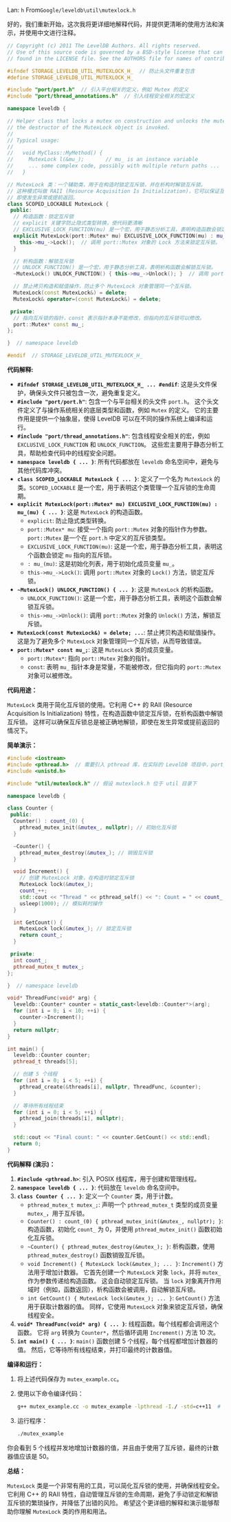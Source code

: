 Lan: `h` From`Google/leveldb\util\mutexlock.h`

好的，我们重新开始，这次我将更详细地解释代码，并提供更清晰的使用方法和演示，并使用中文进行注释。

```c++
// Copyright (c) 2011 The LevelDB Authors. All rights reserved.
// Use of this source code is governed by a BSD-style license that can be
// found in the LICENSE file. See the AUTHORS file for names of contributors.

#ifndef STORAGE_LEVELDB_UTIL_MUTEXLOCK_H_  // 防止头文件重复包含
#define STORAGE_LEVELDB_UTIL_MUTEXLOCK_H_

#include "port/port.h"  // 引入平台相关的定义，例如 Mutex 的定义
#include "port/thread_annotations.h"  // 引入线程安全相关的宏定义

namespace leveldb {

// Helper class that locks a mutex on construction and unlocks the mutex when
// the destructor of the MutexLock object is invoked.
//
// Typical usage:
//
//   void MyClass::MyMethod() {
//     MutexLock l(&mu_);       // mu_ is an instance variable
//     ... some complex code, possibly with multiple return paths ...
//   }

// MutexLock 类：一个辅助类，用于在构造时锁定互斥锁，并在析构时解锁互斥锁。
// 这种模式叫做 RAII (Resource Acquisition Is Initialization)，它可以保证互斥锁在离开作用域时总是被解锁，
// 即使发生异常或提前返回。
class SCOPED_LOCKABLE MutexLock {
 public:
  // 构造函数：锁定互斥锁
  // explicit 关键字防止隐式类型转换，使代码更清晰
  // EXCLUSIVE_LOCK_FUNCTION(mu) 是一个宏，用于静态分析工具，表明构造函数会锁定互斥锁 mu。
  explicit MutexLock(port::Mutex* mu) EXCLUSIVE_LOCK_FUNCTION(mu) : mu_(mu) {
    this->mu_->Lock();  // 调用 port::Mutex 对象的 Lock 方法来锁定互斥锁。
  }

  // 析构函数：解锁互斥锁
  // UNLOCK_FUNCTION() 是一个宏，用于静态分析工具，表明析构函数会解锁互斥锁。
  ~MutexLock() UNLOCK_FUNCTION() { this->mu_->Unlock(); }  // 调用 port::Mutex 对象的 Unlock 方法来解锁互斥锁。

  // 禁止拷贝构造和赋值操作，防止多个 MutexLock 对象管理同一个互斥锁。
  MutexLock(const MutexLock&) = delete;
  MutexLock& operator=(const MutexLock&) = delete;

 private:
  // 指向互斥锁的指针，const 表示指针本身不能修改，但指向的互斥锁可以修改。
  port::Mutex* const mu_;
};

}  // namespace leveldb

#endif  // STORAGE_LEVELDB_UTIL_MUTEXLOCK_H_
```

**代码解释:**

*   **`#ifndef STORAGE_LEVELDB_UTIL_MUTEXLOCK_H_ ... #endif`**: 这是头文件保护，确保头文件只被包含一次，避免重复定义。
*   **`#include "port/port.h"`**:  包含一个与平台相关的头文件 `port.h`。  这个头文件定义了与操作系统相关的底层类型和函数，例如 `Mutex` 的定义。 它的主要作用是提供一个抽象层，使得 LevelDB 可以在不同的操作系统上编译和运行。
*   **`#include "port/thread_annotations.h"`**: 包含线程安全相关的宏，例如 `EXCLUSIVE_LOCK_FUNCTION` 和 `UNLOCK_FUNCTION`。 这些宏主要用于静态分析工具，帮助检查代码中的线程安全问题。
*   **`namespace leveldb { ... }`**:  所有代码都放在 `leveldb` 命名空间中，避免与其他代码库冲突。
*   **`class SCOPED_LOCKABLE MutexLock { ... }`**:  定义了一个名为 `MutexLock` 的类。`SCOPED_LOCKABLE`  是一个宏，用于表明这个类管理一个互斥锁的生命周期。
*   **`explicit MutexLock(port::Mutex* mu) EXCLUSIVE_LOCK_FUNCTION(mu) : mu_(mu) { ... }`**: 这是 `MutexLock` 的构造函数。
    *   `explicit`:  防止隐式类型转换。
    *   `port::Mutex* mu`:  接受一个指向 `port::Mutex` 对象的指针作为参数。  `port::Mutex` 是一个在 `port.h` 中定义的互斥锁类型。
    *   `EXCLUSIVE_LOCK_FUNCTION(mu)`:  这是一个宏，用于静态分析工具，表明这个函数会锁定 `mu` 指向的互斥锁。
    *   `: mu_(mu)`: 这是初始化列表，用于初始化成员变量 `mu_`。
    *   `this->mu_->Lock()`:  调用 `port::Mutex` 对象的 `Lock()` 方法，锁定互斥锁。
*   **`~MutexLock() UNLOCK_FUNCTION() { ... }`**: 这是 `MutexLock` 的析构函数。
    *   `UNLOCK_FUNCTION()`:  这是一个宏，用于静态分析工具，表明这个函数会解锁互斥锁。
    *   `this->mu_->Unlock()`: 调用 `port::Mutex` 对象的 `Unlock()` 方法，解锁互斥锁。
*   **`MutexLock(const MutexLock&) = delete; ...`**:  禁止拷贝构造和赋值操作。  这是为了避免多个 `MutexLock` 对象管理同一个互斥锁，从而导致错误。
*   **`port::Mutex* const mu_;`**:  这是 `MutexLock` 类的成员变量。
    *   `port::Mutex*`:  指向 `port::Mutex` 对象的指针。
    *   `const`:  表明 `mu_` 指针本身是常量，不能被修改，但它指向的 `port::Mutex` 对象可以被修改。

**代码用途：**

`MutexLock` 类用于简化互斥锁的使用。它利用 C++ 的 RAII (Resource Acquisition Is Initialization) 特性，在构造函数中锁定互斥锁，在析构函数中解锁互斥锁。 这样可以确保互斥锁总是被正确地解锁，即使在发生异常或提前返回的情况下。

**简单演示：**

```c++
#include <iostream>
#include <pthread.h>  // 需要引入 pthread 库，在实际的 LevelDB 项目中，port/port.h 已经包含了对互斥锁的抽象。
#include <unistd.h>

#include "util/mutexlock.h" // 假设 mutexlock.h 位于 util 目录下

namespace leveldb {

class Counter {
 public:
  Counter() : count_(0) {
    pthread_mutex_init(&mutex_, nullptr); // 初始化互斥锁
  }

  ~Counter() {
    pthread_mutex_destroy(&mutex_); // 销毁互斥锁
  }

  void Increment() {
    // 创建 MutexLock 对象，在构造时锁定互斥锁
    MutexLock lock(&mutex_);
    count_++;
    std::cout << "Thread " << pthread_self() << ": Count = " << count_ << std::endl;
    usleep(1000); // 模拟耗时操作
  }

  int GetCount() {
    MutexLock lock(&mutex_); // 锁定互斥锁
    return count_;
  }

 private:
  int count_;
  pthread_mutex_t mutex_;
};

}  // namespace leveldb

void* ThreadFunc(void* arg) {
  leveldb::Counter* counter = static_cast<leveldb::Counter*>(arg);
  for (int i = 0; i < 10; ++i) {
    counter->Increment();
  }
  return nullptr;
}

int main() {
  leveldb::Counter counter;
  pthread_t threads[5];

  // 创建 5 个线程
  for (int i = 0; i < 5; ++i) {
    pthread_create(&threads[i], nullptr, ThreadFunc, &counter);
  }

  // 等待所有线程结束
  for (int i = 0; i < 5; ++i) {
    pthread_join(threads[i], nullptr);
  }

  std::cout << "Final count: " << counter.GetCount() << std::endl;
  return 0;
}
```

**代码解释 (演示)：**

1.  **`#include <pthread.h>`**: 引入 POSIX 线程库，用于创建和管理线程。
2.  **`namespace leveldb { ... }`**:  代码放在 `leveldb` 命名空间中。
3.  **`class Counter { ... }`**: 定义一个 `Counter` 类，用于计数。
    *   `pthread_mutex_t mutex_;`:  声明一个 `pthread_mutex_t` 类型的成员变量 `mutex_`，用于互斥锁。
    *   `Counter() : count_(0) { pthread_mutex_init(&mutex_, nullptr); }`: 构造函数，初始化 `count_` 为 0，并使用 `pthread_mutex_init()` 函数初始化互斥锁。
    *   `~Counter() { pthread_mutex_destroy(&mutex_); }`: 析构函数，使用 `pthread_mutex_destroy()` 函数销毁互斥锁。
    *   `void Increment() { MutexLock lock(&mutex_); ... }`: `Increment()` 方法用于增加计数器。  它首先创建一个 `MutexLock` 对象 `lock`，并将 `mutex_` 作为参数传递给构造函数。  这会自动锁定互斥锁。  当 `lock` 对象离开作用域时（例如，函数返回），析构函数会被调用，自动解锁互斥锁。
    *   `int GetCount() { MutexLock lock(&mutex_); ... }`:  `GetCount()` 方法用于获取计数器的值。  同样，它使用 `MutexLock` 对象来锁定互斥锁，确保线程安全。
4.  **`void* ThreadFunc(void* arg) { ... }`**:  线程函数。每个线程都会调用这个函数。  它将 `arg` 转换为 `Counter*`，然后循环调用 `Increment()` 方法 10 次。
5.  **`int main() { ... }`**:  `main()` 函数创建 5 个线程，每个线程都增加计数器的值。  然后，它等待所有线程结束，并打印最终的计数器值。

**编译和运行：**

1.  将上述代码保存为 `mutex_example.cc`。
2.  使用以下命令编译代码：

    ```bash
    g++ mutex_example.cc -o mutex_example -lpthread -I./ -std=c++11  # 需要链接 pthread 库，-I./ 表示在当前目录查找头文件
    ```

3.  运行程序：

    ```bash
    ./mutex_example
    ```

你会看到 5 个线程并发地增加计数器的值，并且由于使用了互斥锁，最终的计数器值应该是 50。

**总结：**

`MutexLock` 类是一个非常有用的工具，可以简化互斥锁的使用，并确保线程安全。  它利用 C++ 的 RAII 特性，自动管理互斥锁的生命周期，避免了手动锁定和解锁互斥锁的繁琐操作，并降低了出错的风险。 希望这个更详细的解释和演示能够帮助你理解 `MutexLock` 类的作用和用法。
